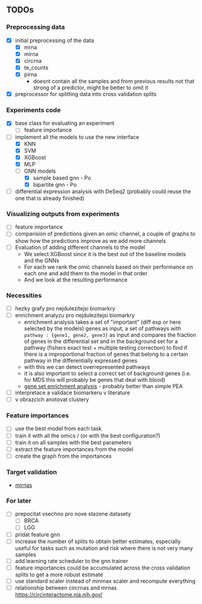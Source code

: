 ## TODOs

### Preprocessing data
- [x] initial preprocessing of the data
  - [x] mrna
  - [x] mirna
  - [x] circrna
  - [x] te_counts
  - [x] pirna
    - doesnt contain all the samples and from previous results not that strong of a predictor, might be better to omit it
- [x] preprocessor for splitting data into cross validation splits

### Experiments code
- [x] base class for evaluating an experiment
  - [ ] feature importance
- [ ] implement all the models to use the new interface
  - [x] KNN
  - [x] SVM
  - [x] XGBoost
  - [x] MLP
  - [ ] GNN models
    - [x] sample based gnn - Po
    - [x] bipartite gnn - Po
- [ ] differential expression analysis with DeSeq2 (probably could reuse the one that is already finished)

### Visualizing outputs from experiments
- [ ] feature importance
- [ ] comparision of predictions given an omic channel, a couple of graphs to show how the predictions improve as we add more channels
- [ ] Evaluation of adding different channels to the model
  - We select XGBoost since it is the best out of the baseline models and the GNNs
  - For each we rank the omic channels based on their performance on each one and add them to the model in that order
  - And we look at the resulting performance

### Necessities
- [ ] hezky grafy pro nejdulezitejsi biomarkry
- [ ] enrichment analyzu pro nejdulezitejsi biomarkry
  - enrichment analysis takes a set of "important" (diff exp or here selected by the models) genes as input,
  a set of pathways with `pathway : {gene1, gene2, gene3}` as input and compares the fraction of genes in the differential set and in the background set for a pathway (fishers exact test + multiple testing correction) to find if there is a improportional fraction of genes that belong to a certain pathway in the differentially expressed genes
  - with this we can detect overrepresented pathways
  - it is also important to select a correct set of background genes (i.e. for MDS this will probably be genes that deal with blood)
  - [gene set enrichment analysis](https://www.youtube.com/watch?v=egO7Lt92gDY&t) - probably better than simple PEA
- [ ] interpretace a validace biomarkeru v literature
- [ ] v obrazcich anotovat clustery

### Feature importances
- [ ] use the best model from each task
- [ ] train it with all the omics / (or with the best configuration?)
- [ ] train it on all samples with the best parameters
- [ ] extract the feature importances from the model
- [ ] create the graph from the importances

### Target validation
- [mirnas](https://www.cuilab.cn/hmdd)

### For later
- [ ] prepocitat vsechno pro nove stazene datasety
  - [ ] BRCA
  - [ ] LGG
- [ ] pridat feature gnn
- [ ] increase the number of splits to obtain better estimates, especially useful for tasks such as mutation and risk where there is not very many samples
- [ ] add learning rate scheduler to the gnn trainer
- [ ] feature importances could be accumulated across the cross validation splits to get a more robust estimate
- [ ] use standard scaler instead of minmax scaler and recompute everything
- [ ] relationship between circrnas and mrnas https://circinteractome.nia.nih.gov/
